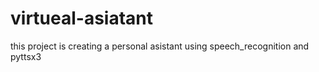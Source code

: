 # virtueal-asiatant
this project is creating a personal asistant using  speech_recognition and pyttsx3

